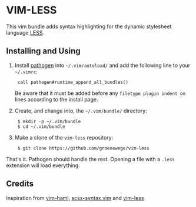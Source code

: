# VIM-LESS #

This vim bundle adds syntax highlighting for the dynamic stylesheet language [LESS](http://lesscss.org).

## Installing and Using ##

1. Install [pathogen](http://www.vim.org/scripts/script.php?script_id=2332) into `~/.vim/autoload/` and add the
   following line to your `~/.vimrc`:

        call pathogen#runtime_append_all_bundles()

     Be aware that it must be added before any `filetype plugin indent on`
     lines according to the install page.

2. Create, and change into, the `~/.vim/bundle/` directory:

        $ mkdir -p ~/.vim/bundle
        $ cd ~/.vim/bundle

3. Make a clone of the `vim-less` repository:

        $ git clone https://github.com/groenewege/vim-less

That's it. Pathogen should handle the rest. Opening a file with a `.less`
extension will load everything.

## Credits ##

Inspiration from [vim-haml](https://github.com/tpope/vim-haml), 
[scss-syntax.vim](https://github.com/cakebaker/scss-syntax.vim) and
[vim-less](https://github.com/lunaru/vim-less)
